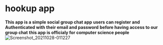 # hookup app
**This app is a simple social group chat app**
**users can register and Authenticated with their email and password**
**before having access to our group chat**
**this app is officialy for computer science people**
![Screenshot_20211028-011227](https://user-images.githubusercontent.com/61844423/139165471-b7d2ff7c-5693-496f-a9db-bfc1af83171b.png)

